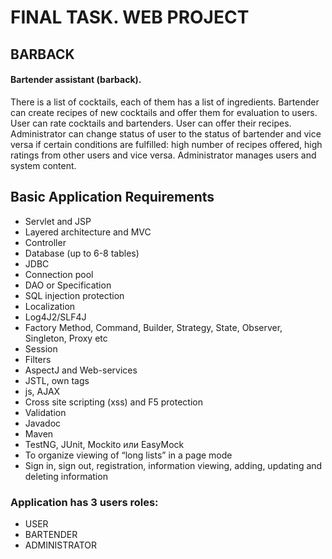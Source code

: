 # FINAL TASK. WEB PROJECT
## BARBACK
#### Bartender assistant (barback).
There is a list of cocktails, each of them has a list of ingredients. Bartender can create recipes of new cocktails and offer them
for evaluation to users. User can rate cocktails and bartenders. User can offer their recipes. Administrator can change status of 
user to the status of bartender and vice versa if certain conditions are fulfilled: high number of recipes offered, high ratings
from other users and vice versa. Administrator manages users and system content.

## Basic Application Requirements
+ Servlet and JSP
+ Layered architecture and MVC
+ Controller
+ Database (up to 6-8 tables)
+ JDBC
+ Connection pool
+ DAO or Specification
+ SQL injection protection
+ Localization
+ Log4J2/SLF4J
+ Factory Method, Command, Builder, Strategy, State, Observer, Singleton, Proxy etc
+ Session
+ Filters
+ AspectJ and Web-services
+ JSTL, own tags
+ js, AJAX
+ Cross site scripting (xss) and F5 protection
+ Validation
+ Javadoc
+ Maven
+ TestNG, JUnit, Mockito или EasyMock
+ To organize viewing of “long lists” in a page mode
+ Sign in, sign out, registration, information viewing, adding, updating and deleting information

### Application has 3 users roles:
+ USER
+ BARTENDER
+ ADMINISTRATOR

